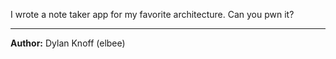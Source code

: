 I wrote a note taker app for my favorite architecture. Can you pwn it?

---
**Author:** Dylan Knoff (elbee)